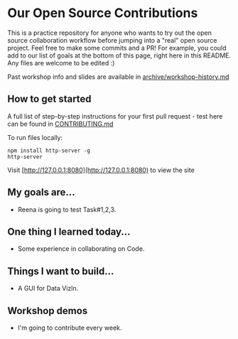 # Our Open Source Contributions

This is a practice repository for anyone who wants to try out the open source
collaboration workflow before jumping into a "real" open source project. Feel free
to make some commits and a PR! For example, you could add to our list of
goals at the bottom of this page, right here in this README. Any files
are welcome to be edited :)

Past workshop info and slides are available in [archive/workshop-history.md](archive/workshop-history.md)

## How to get started

A full list of step-by-step instructions for your first pull request - test here
can be found in [CONTRIBUTING.md](CONTRIBUTING.md)

To run files locally:

```
npm install http-server -g
http-server
```

Visit [http://127.0.0.1:8080](http://127.0.0.1:8080) to view the site

## My goals are...

- Reena is going to test Task#1,2,3. 

## One thing I learned today...

- Some experience in collaborating on Code. 

## Things I want to build...

- A GUI for Data Vizln. 

## Workshop demos
- I'm going to contribute every week.

